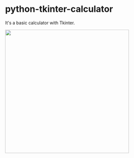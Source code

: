 # python-tkinter-calculator
It's a basic calculator with Tkinter.

<img src="https://user-images.githubusercontent.com/70167500/109085311-7aeadf00-771a-11eb-8753-4923598d4f1c.PNG" width="400">
